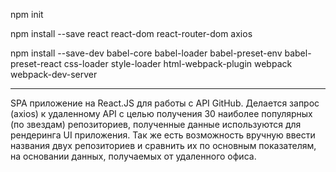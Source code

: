 npm init

npm install --save react react-dom react-router-dom axios

npm install --save-dev babel-core babel-loader babel-preset-env babel-preset-react css-loader style-loader html-webpack-plugin webpack webpack-dev-server

***
SPA приложение на React.JS для работы с API GitHub.
Делается запрос (axios) к удаленному API с целью получения 30 наиболее популярных (по звездам) репозиториев, полученные данные используются для рендеринга UI приложения.
Так же есть возможность вручную ввести названия двух репозиториев и сравнить их по основным показателям, на основании данных, получаемых от удаленного офиса.

